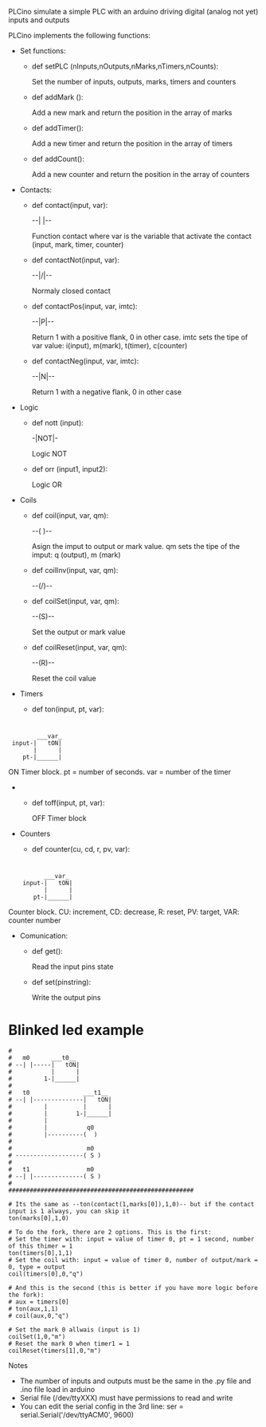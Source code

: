 PLCino simulate a simple PLC with an arduino driving digital (analog not yet) inputs and outputs 

PLCino implements the following functions:
- Set functions:

    - def setPLC (nInputs,nOutputs,nMarks,nTimers,nCounts):
    
      Set the number of inputs, outputs, marks, timers and counters
      
    - def addMark ():
    
      Add a new mark and return the position in the array of marks
      
    - def addTimer():
    
      Add a new timer and return the position in the array of timers
    
    - def addCount():
    
      Add a new counter and return the position in the array of counters
      
- Contacts:
    
    - def contact(input, var):                    
    
      --| |--
      
      Function contact where var is the variable that activate the contact (input, mark, timer, counter)
      
    - def contactNot(input, var):                   
    
      --|/|--
    
      Normaly closed contact
    
    - def contactPos(input, var, imtc):   
    
      --|P|--
    
      Return 1 with a positive flank, 0 in other case. imtc sets the tipe of var value: i(input), m(mark), t(timer), c(counter)

    - def contactNeg(input, var, imtc):   
    
      --|N|--      
    
      Return 1 with a negative flank, 0 in other case
      
- Logic

    - def nott (input):
      
      -|NOT|-
      
      Logic NOT
      
    - def orr (input1, input2):
      
      Logic OR 
      
- Coils

    - def coil(input, var, qm):
    
      --(  )--
      
      Asign the imput to output or mark value. qm sets the tipe of the imput: q (output), m (mark)
      
    - def coilInv(input, var, qm):
    
      --(/)--
      
    - def coilSet(input, var, qm):
    
      --(S)--
    
      Set the output or mark value
      
    - def coilReset(input, var, qm):
    
      --(R)--
      
      Reset the coil value
      
- Timers

    - def ton(input, pt, var):
    
#
            ___var_
     input-|   tON|
           |      |
        pt-|______|
    
ON Timer block. pt = number of seconds. var = number of the timer
      
- 
    - def toff(input, pt, var):
      
         OFF Timer block
        
- Counters
    
    - def counter(cu, cd, r, pv, var):

#
              ___var_
        input-|   tON|
              |      |
           pt-|______|
      

Counter block. CU: increment, CD: decrease, R: reset, PV: target, VAR: counter number

- Comunication:

    - def get():
        
        Read the input pins state
            
    - def set(pinstring):
            
        Write the output pins

      







# Blinked led example
    #
    #   m0      ___t0__
    # --| |-----|   tON|
    #           |      |
    #         1-|______|
    #
    #   t0               ___t1__
    # --| |--------------|   tON|
    #         |          |      |
    #         |        1-|______|
    #         |
    #         |           q0
    #         |----------(  )
    #
    #                     m0
    # -------------------( S )
    #
    #   t1                m0
    # --| |--------------( S )
    #
    ####################################################

    # Its the same as --ton(contact(1,marks[0]),1,0)-- but if the contact input is 1 always, you can skip it
    ton(marks[0],1,0)

    # To do the fork, there are 2 options. This is the first:
    # Set the timer with: input = value of timer 0, pt = 1 second, number of this thimer = 1
    ton(timers[0],1,1) 
    # Set the coil with: input = value of timer 0, number of output/mark = 0, type = output
    coil(timers[0],0,"q")

    # And this is the second (this is better if you have more logic before the fork):
    # aux = timers[0]
    # ton(aux,1,1)
    # coil(aux,0,"q")

    # Set the mark 0 allwais (input is 1)
    coilSet(1,0,"m") 
    # Reset the mark 0 when timer1 = 1
    coilReset(timers[1],0,"m") 






Notes
- The number of inputs and outputs must be the same in the .py file and .ino file load in arduino
- Serial file (/dev/ttyXXX) must have permissions to read and write
- You can edit the serial config in the 3rd line: ser = serial.Serial('/dev/ttyACM0', 9600)


